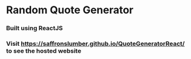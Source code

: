 <h1> Random Quote Generator</h1>
<h3>Built using ReactJS</h3>
<h3>Visit <a href="https://saffronslumber.github.io/QuoteGeneratorReact/">https://saffronslumber.github.io/QuoteGeneratorReact/</a> to see the hosted website</h3>